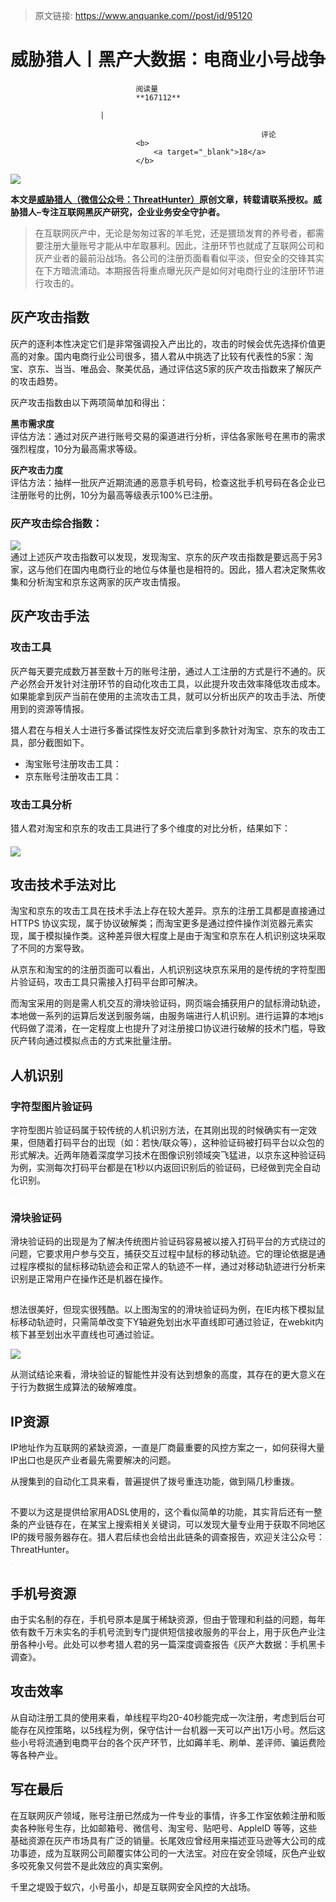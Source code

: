 > 原文链接: https://www.anquanke.com//post/id/95120 


# 威胁猎人丨黑产大数据：电商业小号战争


                                阅读量   
                                **167112**
                            
                        |
                        
                                                            评论
                                <b>
                                    <a target="_blank">18</a>
                                </b>
                                                                                    



[![](https://p2.ssl.qhimg.com/t012d8dcbf1ead9288e.jpg)](https://p2.ssl.qhimg.com/t012d8dcbf1ead9288e.jpg)



**本文是[威胁猎人（微信公众号：ThreatHunter）](http://mp.weixin.qq.com/s/TebUN8P7z4mXnL5oZbX1Qw)原创文章，转载请联系授权。威胁猎人–专注互联网黑灰产研究，企业业务安全守护者。**

> 在互联网灰产中，无论是匆匆过客的羊毛党，还是猥琐发育的养号者，都需要注册大量账号才能从中牟取暴利。因此，注册环节也就成了互联网公司和灰产业者的最前沿战场。各公司的注册页面看看似平淡，但安全的交锋其实在下方暗流涌动。本期报告将重点曝光灰产是如何对电商行业的注册环节进行攻击的。



## 灰产攻击指数

灰产的逐利本性决定它们是非常强调投入产出比的，攻击的时候会优先选择价值更高的对象。国内电商行业公司很多，猎人君从中挑选了比较有代表性的5家：淘宝、京东、当当、唯品会、聚美优品，通过评估这5家的灰产攻击指数来了解灰产的攻击趋势。

灰产攻击指数由以下两项简单加和得出：

**黑市需求度**<br>
评估方法：通过对灰产进行账号交易的渠道进行分析，评估各家账号在黑市的需求强烈程度，10分为最高需求等级。

**灰产攻击力度**<br>
评估方法：抽样一批灰产近期流通的恶意手机号码，检查这批手机号码在各企业已注册账号的比例，10分为最高等级表示100%已注册。



### 灰产攻击综合指数：

[![](https://p3.ssl.qhimg.com/t011c5d81c82f46fa31.png)](https://p3.ssl.qhimg.com/t011c5d81c82f46fa31.png)<br>
通过上述灰产攻击指数可以发现，发现淘宝、京东的灰产攻击指数是要远高于另3家，这与他们在国内电商行业的地位与体量也是相符的。因此，猎人君决定聚焦收集和分析淘宝和京东这两家的灰产攻击情报。



## 灰产攻击手法

### 攻击工具

灰产每天要完成数万甚至数十万的账号注册，通过人工注册的方式是行不通的。灰产必然会开发针对注册环节的自动化攻击工具，以此提升攻击效率降低攻击成本。如果能拿到灰产当前在使用的主流攻击工具，就可以分析出灰产的攻击手法、所使用到的资源等情报。

猎人君在与相关人士进行多番试探性友好交流后拿到多款针对淘宝、京东的攻击工具，部分截图如下。
- 淘宝账号注册攻击工具：
[![](data:image/png;base64,iVBORw0KGgoAAAANSUhEUgAAAAEAAAABCAYAAAAfFcSJAAAAAXNSR0IArs4c6QAAAARnQU1BAACxjwv8YQUAAAAJcEhZcwAADsQAAA7EAZUrDhsAAAANSURBVBhXYzh8+PB/AAffA0nNPuCLAAAAAElFTkSuQmCC)](https://www.threathunter.cn/paperimg/tbsoft1.png)
- 京东账号注册攻击工具：
[![](data:image/png;base64,iVBORw0KGgoAAAANSUhEUgAAAAEAAAABCAYAAAAfFcSJAAAAAXNSR0IArs4c6QAAAARnQU1BAACxjwv8YQUAAAAJcEhZcwAADsQAAA7EAZUrDhsAAAANSURBVBhXYzh8+PB/AAffA0nNPuCLAAAAAElFTkSuQmCC)](https://www.threathunter.cn/paperimg/jdsoft1.png)



### 攻击工具分析

猎人君对淘宝和京东的攻击工具进行了多个维度的对比分析，结果如下：

#### [![](https://p5.ssl.qhimg.com/t019cedf490b990092d.png)](https://p5.ssl.qhimg.com/t019cedf490b990092d.png)

## 攻击技术手法对比

淘宝和京东的攻击工具在技术手法上存在较大差异。京东的注册工具都是直接通过 HTTPS 协议实现，属于协议破解类；而淘宝更多是通过控件操作浏览器元素实现，属于模拟操作类。这种差异很大程度上是由于淘宝和京东在人机识别这块采取了不同的方案导致。

从京东和淘宝的的注册页面可以看出，人机识别这块京东采用的是传统的字符型图片验证码，攻击工具只需接入打码平台即可解决。

而淘宝采用的则是需人机交互的滑块验证码，网页端会捕获用户的鼠标滑动轨迹，本地做一系列的运算后发送到服务端，由服务端进行人机识别。进行运算的本地js代码做了混淆，在一定程度上也提升了对注册接口协议进行破解的技术门槛，导致灰产转向通过模拟点击的方式来批量注册。

#### 

## 人机识别

### 字符型图片验证码

字符型图片验证码属于较传统的人机识别方法，在其刚出现的时候确实有一定效果，但随着打码平台的出现（如：若快/联众等），这种验证码被打码平台以众包的形式解决。近两年随着深度学习技术在图像识别领域突飞猛进，以京东这种验证码为例，实测每次打码平台都是在1秒以内返回识别后的验证码，已经做到完全自动化识别。

[![](data:image/png;base64,iVBORw0KGgoAAAANSUhEUgAAAAEAAAABCAYAAAAfFcSJAAAAAXNSR0IArs4c6QAAAARnQU1BAACxjwv8YQUAAAAJcEhZcwAADsQAAA7EAZUrDhsAAAANSURBVBhXYzh8+PB/AAffA0nNPuCLAAAAAElFTkSuQmCC)](https://www.threathunter.cn/paperimg/jd_yzm.jpg)



### **滑块验证码**

滑块验证码的出现是为了解决传统图片验证码容易被以接入打码平台的方式绕过的问题，它要求用户参与交互，捕获交互过程中鼠标的移动轨迹。它的理论依据是通过程序模拟的鼠标移动轨迹会和正常人的轨迹不一样，通过对移动轨迹进行分析来识别是正常用户在操作还是机器在操作。

[![](data:image/png;base64,iVBORw0KGgoAAAANSUhEUgAAAAEAAAABCAYAAAAfFcSJAAAAAXNSR0IArs4c6QAAAARnQU1BAACxjwv8YQUAAAAJcEhZcwAADsQAAA7EAZUrDhsAAAANSURBVBhXYzh8+PB/AAffA0nNPuCLAAAAAElFTkSuQmCC)](https://www.threathunter.cn/paperimg/tb_hua.png)

想法很美好，但现实很残酷。以上图淘宝的的滑块验证码为例，在IE内核下模拟鼠标移动轨迹时，只需简单改变下Y轴避免划出水平直线即可通过验证，在webkit内核下甚至划出水平直线也可通过验证。

[![](https://p5.ssl.qhimg.com/t01abe9f647dbf35d44.png)](https://p5.ssl.qhimg.com/t01abe9f647dbf35d44.png)

从测试结论来看，滑块验证的智能性并没有达到想象的高度，其存在的更大意义在于行为数据生成算法的破解难度。



## IP资源

IP地址作为互联网的紧缺资源，一直是厂商最重要的风控方案之一，如何获得大量IP出口也是灰产业者最先需要解决的问题。

从搜集到的自动化工具来看，普遍提供了拨号重连功能，做到隔几秒重拨。

[![](data:image/png;base64,iVBORw0KGgoAAAANSUhEUgAAAAEAAAABCAYAAAAfFcSJAAAAAXNSR0IArs4c6QAAAARnQU1BAACxjwv8YQUAAAAJcEhZcwAADsQAAA7EAZUrDhsAAAANSURBVBhXYzh8+PB/AAffA0nNPuCLAAAAAElFTkSuQmCC)](https://www.threathunter.cn/paperimg/bohao.png)

不要以为这是提供给家用ADSL使用的，这个看似简单的功能，其实背后还有一整条的产业链存在，在某宝上搜索相关关键词，可以发现大量专业用于获取不同地区IP的拨号服务器存在。猎人君后续也会给出此链条的调查报告，欢迎关注公众号：ThreatHunter。

[![](data:image/png;base64,iVBORw0KGgoAAAANSUhEUgAAAAEAAAABCAYAAAAfFcSJAAAAAXNSR0IArs4c6QAAAARnQU1BAACxjwv8YQUAAAAJcEhZcwAADsQAAA7EAZUrDhsAAAANSURBVBhXYzh8+PB/AAffA0nNPuCLAAAAAElFTkSuQmCC)](https://www.threathunter.cn/paperimg/miaobo.png)



## 手机号资源

由于实名制的存在，手机号原本是属于稀缺资源，但由于管理和利益的问题，每年依有数千万未实名的手机号流到专门提供短信接收服务的平台上，用于灰色产业注册各种小号。此处可以参考猎人君的另一篇深度调查报告《灰产大数据：手机黑卡调查》。



## 攻击效率

从自动注册工具的使用来看，单线程平均20-40秒能完成一次注册，考虑到后台可能存在风控策略，以5线程为例，保守估计一台机器一天可以产出1万小号。然后这些小号将流通到电商平台的各个灰产环节，比如薅羊毛、刷单、差评师、骗运费险等各种产业。



## 写在最后

在互联网灰产领域，账号注册已然成为一件专业的事情，许多工作室依赖注册和贩卖各种账号生存，比如邮箱号、微信号、淘宝号、贴吧号、AppleID 等等，这些基础资源在灰产市场具有广泛的销量。长尾效应曾经用来描述亚马逊等大公司的成功事迹，成为互联网公司颠覆实体公司的一大法宝。对应在安全领域，灰色产业蚁多咬死象又何尝不是此效应的真实案例。

千里之堤毁于蚁穴，小号虽小，却是互联网安全风控的大战场。
